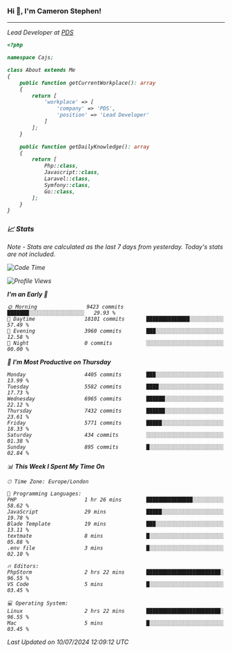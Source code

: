 ### Hi 👋, I'm Cameron Stephen!
<hr>
<p><em>Lead Developer at <a href="https://prindatasolutions.co.uk">PDS</a></p>


```php
<?php

namespace Cajs;

class About extends Me
{
    public function getCurrentWorkplace(): array
    {
        return [
            'workplace' => [
                'company' => 'PDS',
                'position' => 'Lead Developer'
            ]
        ];
    }

    public function getDailyKnowledge(): array
    {
        return [
            Php::class,
            Javascript::class,
            Laravel::class,
            Symfony::class,
            Go::class,
        ];
    }
}
```

### 📈 Stats
<p><em>Note - Stats are calculated as the last 7 days from yesterday. Today's stats are not included.</em></p>


<!--START_SECTION:waka-->
![Code Time](http://img.shields.io/badge/Code%20Time-3%2C867%20hrs%2048%20mins-blue)

![Profile Views](http://img.shields.io/badge/Profile%20Views-0-blue)

**I'm an Early 🐤** 

```text
🌞 Morning                9423 commits        ███████░░░░░░░░░░░░░░░░░░   29.93 % 
🌆 Daytime                18101 commits       ██████████████░░░░░░░░░░░   57.49 % 
🌃 Evening                3960 commits        ███░░░░░░░░░░░░░░░░░░░░░░   12.58 % 
🌙 Night                  0 commits           ░░░░░░░░░░░░░░░░░░░░░░░░░   00.00 % 
```
📅 **I'm Most Productive on Thursday** 

```text
Monday                   4405 commits        ███░░░░░░░░░░░░░░░░░░░░░░   13.99 % 
Tuesday                  5582 commits        ████░░░░░░░░░░░░░░░░░░░░░   17.73 % 
Wednesday                6965 commits        ██████░░░░░░░░░░░░░░░░░░░   22.12 % 
Thursday                 7432 commits        ██████░░░░░░░░░░░░░░░░░░░   23.61 % 
Friday                   5771 commits        █████░░░░░░░░░░░░░░░░░░░░   18.33 % 
Saturday                 434 commits         ░░░░░░░░░░░░░░░░░░░░░░░░░   01.38 % 
Sunday                   895 commits         █░░░░░░░░░░░░░░░░░░░░░░░░   02.84 % 
```


📊 **This Week I Spent My Time On** 

```text
🕑︎ Time Zone: Europe/London

💬 Programming Languages: 
PHP                      1 hr 26 mins        ███████████████░░░░░░░░░░   58.62 % 
JavaScript               29 mins             █████░░░░░░░░░░░░░░░░░░░░   19.78 % 
Blade Template           19 mins             ███░░░░░░░░░░░░░░░░░░░░░░   13.11 % 
textmate                 8 mins              █░░░░░░░░░░░░░░░░░░░░░░░░   05.88 % 
.env file                3 mins              █░░░░░░░░░░░░░░░░░░░░░░░░   02.10 % 

🔥 Editors: 
PhpStorm                 2 hrs 22 mins       ████████████████████████░   96.55 % 
VS Code                  5 mins              █░░░░░░░░░░░░░░░░░░░░░░░░   03.45 % 

💻 Operating System: 
Linux                    2 hrs 22 mins       ████████████████████████░   96.55 % 
Mac                      5 mins              █░░░░░░░░░░░░░░░░░░░░░░░░   03.45 % 
```


 Last Updated on 10/07/2024 12:09:12 UTC
<!--END_SECTION:waka-->
